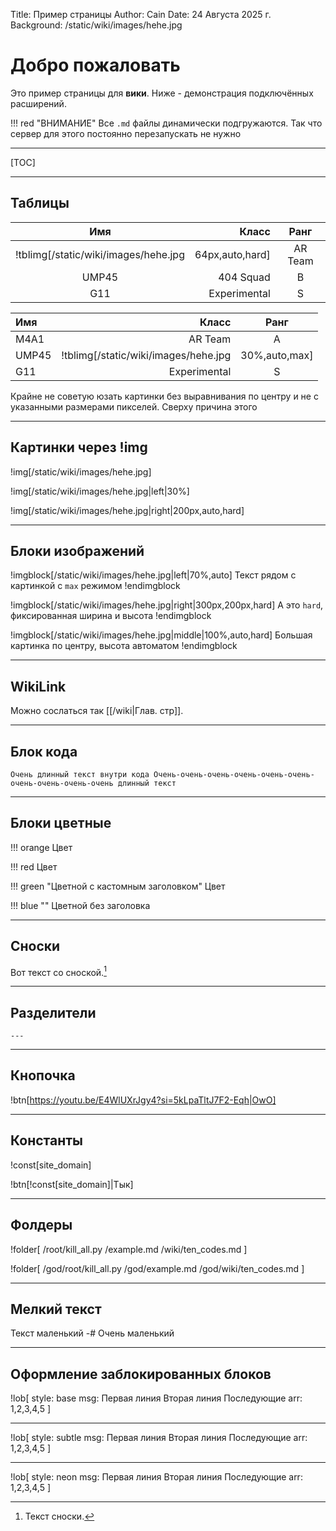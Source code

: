 Title: Пример страницы
Author: Cain
Date: 24 Августа 2025 г.
Background: /static/wiki/images/hehe.jpg

# Добро пожаловать
Это пример страницы для **вики**. Ниже - демонстрация подключённых расширений.

!!! red "ВНИМАНИЕ"
    Все `.md` файлы динамически подгружаются. Так что сервер для этого постоянно перезапускать не нужно

---

[TOC]

---

## Таблицы

| Имя     | Класс       | Ранг |
|:-------:|------------:|:----:|
| !tblimg[/static/wiki/images/hehe.jpg|64px,auto,hard] | AR Team | A |
| UMP45   | 404 Squad   | B    |
| G11     | Experimental| S    |

| Имя   | Класс                                          | Ранг |
|:------|-----------------------------------------------:|:----:|
| M4A1  | AR Team                                        | A    |
| UMP45 | !tblimg[/static/wiki/images/hehe.jpg|30%,auto,max] | B |
| G11   | Experimental                                   | S    |

Крайне не советую юзать картинки без выравнивания по центру и не с указанными размерами пикселей. Сверху причина этого

---

## Картинки через !img

!img[/static/wiki/images/hehe.jpg]

!img[/static/wiki/images/hehe.jpg|left|30%]

!img[/static/wiki/images/hehe.jpg|right|200px,auto,hard]

---

## Блоки изображений

!imgblock[/static/wiki/images/hehe.jpg|left|70%,auto]
Текст рядом с картинкой с `max` режимом
!endimgblock

!imgblock[/static/wiki/images/hehe.jpg|right|300px,200px,hard]
А это `hard`, фиксированная ширина и высота
!endimgblock

!imgblock[/static/wiki/images/hehe.jpg|middle|100%,auto,hard]
Большая картинка по центру, высота автоматом
!endimgblock

---

## WikiLink
Можно сослаться так [[/wiki|Глав. стр]].

---

## Блок кода

```
Очень длинный текст внутри кода Очень-очень-очень-очень-очень-очень-очень-очень-очень-очень длинный текст
```

---

## Блоки цветные

!!! orange
    Цвет

!!! red
    Цвет

!!! green "Цветной с кастомным заголовком"
    Цвет

!!! blue ""
    Цветной без заголовка

---

## Сноски

Вот текст со сноской.[^1]

[^1]: Текст сноски.

---

## Разделители

`---`

---

## Кнопочка

!btn[https://youtu.be/E4WlUXrJgy4?si=5kLpaTltJ7F2-Eqh|OwO]

---

## Константы

!const[site_domain]

!btn[!const[site_domain]|Тык]

---

## Фолдеры

!folder[
    /root/kill_all.py
    /example.md
    /wiki/ten_codes.md
]

!folder[
    /god/root/kill_all.py
    /god/example.md
    /god/wiki/ten_codes.md
]

---

## Мелкий текст

Текст маленький
-# Очень маленький

---

## Оформление заблокированных блоков
<!-- Можно и не указывать style при base -->
!lob[
style: base
msg: Первая линия
    Вторая линия
    Последующие
arr: 1,2,3,4,5
]

---

!lob[
style: subtle
msg: Первая линия
    Вторая линия
    Последующие
arr: 1,2,3,4,5
]

---

!lob[
style: neon
msg: Первая линия
    Вторая линия
    Последующие
arr: 1,2,3,4,5
]
